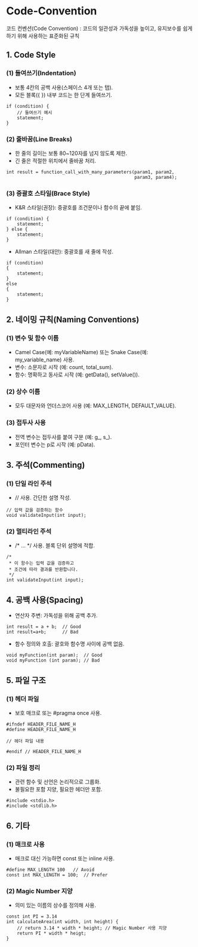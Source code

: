 # Code-Convention
코드 컨벤션(Code Convention) : 코드의 일관성과 가독성을 높이고, 유지보수를 쉽게 하기 위해 사용하는 표준화된 규칙

## 1. Code Style
### (1) 들여쓰기(Indentation)
- 보통 4칸의 공백 사용(스페이스 4개 또는 탭).
- 모든 블록({ }) 내부 코드는 한 단계 들여쓰기.
```
if (condition) {  
    // 들여쓰기 예시  
    statement;  
}
```
### (2) 줄바꿈(Line Breaks)
- 한 줄의 길이는 보통 80~120자를 넘지 않도록 제한.
- 긴 줄은 적절한 위치에서 줄바꿈 처리.
```
int result = function_call_with_many_parameters(param1, param2,
                                                param3, param4);
```
### (3) 중괄호 스타일(Brace Style)
- K&R 스타일(권장): 중괄호를 조건문이나 함수의 끝에 붙임.
```
if (condition) {
    statement;
} else {
    statement;
}
```
- Allman 스타일(대안): 중괄호를 새 줄에 작성.
```
if (condition)
{
    statement;
}
else
{
    statement;
}
```
## 2. 네이밍 규칙(Naming Conventions)
### (1) 변수 및 함수 이름
- Camel Case(예: myVariableName) 또는 Snake Case(예: my_variable_name) 사용.
- 변수: 소문자로 시작 (예: count, total_sum).
- 함수: 명확하고 동사로 시작 (예: getData(), setValue()).
### (2) 상수 이름
- 모두 대문자와 언더스코어 사용 (예: MAX_LENGTH, DEFAULT_VALUE).
### (3) 접두사 사용
- 전역 변수는 접두사를 붙여 구분 (예: g_, s_).
- 포인터 변수는 p로 시작 (예: pData).

## 3. 주석(Commenting)
### (1) 단일 라인 주석
- // 사용. 간단한 설명 작성.
```
// 입력 값을 검증하는 함수
void validateInput(int input);
```
### (2) 멀티라인 주석
- /* ... */ 사용. 블록 단위 설명에 적합.
```
/*
 * 이 함수는 입력 값을 검증하고
 * 조건에 따라 결과를 반환합니다.
 */
int validateInput(int input);
```
## 4. 공백 사용(Spacing)
- 연산자 주변: 가독성을 위해 공백 추가.
```
int result = a + b;  // Good
int result=a+b;      // Bad
```
- 함수 정의와 호출: 괄호와 함수명 사이에 공백 없음.
```
void myFunction(int param);  // Good
void myFunction (int param); // Bad
```
## 5. 파일 구조
### (1) 헤더 파일
- 보호 매크로 또는 #pragma once 사용.
```
#ifndef HEADER_FILE_NAME_H
#define HEADER_FILE_NAME_H

// 헤더 파일 내용

#endif // HEADER_FILE_NAME_H
```
### (2) 파일 정리
- 관련 함수 및 선언은 논리적으로 그룹화.
- 불필요한 포함 지양, 필요한 헤더만 포함.
```
#include <stdio.h>
#include <stdlib.h>
```
## 6. 기타
### (1) 매크로 사용
- 매크로 대신 가능하면 const 또는 inline 사용.
```
#define MAX_LENGTH 100   // Avoid
const int MAX_LENGTH = 100;  // Prefer
```
### (2) Magic Number 지양
- 의미 있는 이름의 상수를 정의해 사용.
```
const int PI = 3.14
int calculateArea(int width, int height) {
    // return 3.14 * width * height; // Magic Number 사용 지양
    return PI * width * heigt;
}
```


